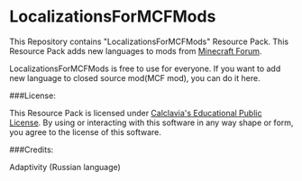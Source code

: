 LocalizationsForMCFMods
=======================

This Repository contains "LocalizationsForMCFMods" Resource Pack. This Resource Pack adds new languages to mods from [Minecraft Forum](http://www.minecraftforum.net/).

LocalizationsForMCFMods is free to use for everyone. If you want to add new language to closed source mod(MCF mod), you can do it here.

###License:

This Resource Pack is licensed under [Calclavia's Educational Public License](https://github.com/Adaptivity/LocalizationsForMCFMods/blob/master/LICENSE.md). By using or interacting with this software in any way shape or form, you agree to the license of this software.

###Credits:

Adaptivity (Russian language)
